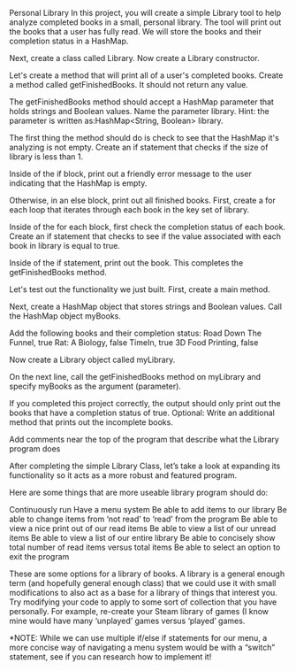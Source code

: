 Personal Library
In this project, you will create a simple Library tool to help analyze completed books in a small, personal library. The tool will print out the books that a user has fully read. We will store the books and their completion status in a HashMap.

Next, create a class called Library.
Now create a Library constructor.

Let's create a method that will print all of a user's completed books. Create a method called getFinishedBooks. It should not return any value.

The getFinishedBooks method should accept a HashMap parameter that holds strings and Boolean values. Name the parameter library.
Hint: the parameter is written as:HashMap<String, Boolean> library.

The first thing the method should do is check to see that the HashMap it's analyzing is not empty. Create an if statement that checks if the size of library is less than 1.

Inside of the if block, print out a friendly error message to the user indicating that the HashMap is empty.

Otherwise, in an else block, print out all finished books. First, create a for each loop that iterates through each book in the key set of library.

Inside of the for each block, first check the completion status of each book. Create an if statement that checks to see if the value associated with each book in library is equal to true.

Inside of the if statement, print out the book. This completes the getFinishedBooks method.

Let's test out the functionality we just built. First, create a main method.

Next, create a HashMap object that stores strings and Boolean values. Call the HashMap object myBooks.

Add the following books and their completion status:
Road Down The Funnel, true
Rat: A Biology, false
TimeIn, true
3D Food Printing, false

Now create a Library object called myLibrary.

On the next line, call the getFinishedBooks method on myLibrary and specify myBooks as the argument (parameter).

If you completed this project correctly, the output should only print out the books that have a completion status of true.
Optional: Write an additional method that prints out the incomplete books.

Add comments near the top of the program that describe what the Library program does


After completing the simple Library Class, let’s take a look at expanding its functionality so it acts as a more robust and featured program.

Here are some things that are more useable library program should do:

Continuously run
Have a menu system
Be able to add items to our library
Be able to change items from ‘not read’ to ‘read’ from the program
Be able to view a nice print out of our read items
Be able to view a list of our unread items
Be able to view a list of our entire library
Be able to concisely show total number of read items versus total items
Be able to select an option to exit the program

These are some options for a library of books.  A library is a general enough term (and hopefully general enough class) that we could use it with small modifications to also act as a base for a library of things that interest you.  Try modifying your code to apply to some sort of collection that you have personally.  For example, re-create your Steam library of games (I know mine would have many ‘unplayed’ games versus ‘played’ games.

*NOTE: While we can use multiple if/else if statements for our menu, a more concise way of navigating a menu system would be with a “switch” statement, see if you can research how to implement it!
